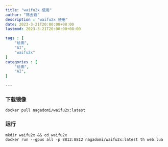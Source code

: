 ```yaml
---
title: "waifu2x 使用"          
author: "陈金鑫"             
description : "waifu2x 使用"   
date: 2023-3-21T20:00:00+08:00           
lastmod: 2023-3-21T20:00:00+08:00        

tags : [                 
    "绘画",
    "AI",
    "waifu2x"
]
categories : [            
    "绘画",
    "AI",
]

---
```

### 下载镜像
```
docker pull nagadomi/waifu2x:latest
```
### 运行
```
mkdir waifu2x && cd waifu2x
docker run --gpus all -p 8812:8812 nagadomi/waifu2x:latest th web.lua
```
